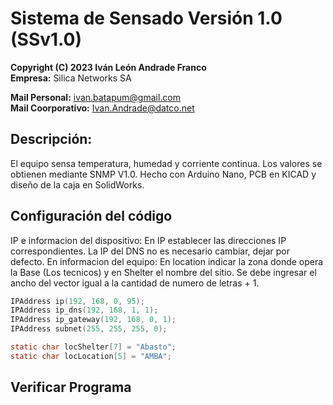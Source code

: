 # Sistema de Sensado Versión 1.0 (SSv1.0)

**Copyright (C) 2023  Iván León Andrade Franco**  
**Empresa:** Silica Networks SA

**Mail Personal:** ivan.batapum@gmail.com  
**Mail Coorporativo:** Ivan.Andrade@datco.net

## Descripción:
El equipo sensa temperatura, humedad y corriente continua. Los valores se obtienen mediante SNMP V1.0. Hecho con Arduino Nano, PCB en KICAD y diseño de la caja en SolidWorks.

## Configuración del código

IP e informacion del dispositivo:
En IP establecer las direcciones IP correspondientes. La IP del DNS no es necesario cambiar, dejar por defecto. En
informacion del equipo: En location indicar la zona donde opera la Base (Los tecnicos)
y en Shelter el nombre del sitio. Se debe ingresar el ancho del
vector igual a la cantidad de numero de letras + 1.

```c
IPAddress ip(192, 168, 0, 95);
IPAddress ip_dns(192, 168, 1, 1);
IPAddress ip_gateway(192, 168, 0, 1);
IPAddress subnet(255, 255, 255, 0);

static char locShelter[7] = "Abasto";
static char locLocation[5] = "AMBA";
```

## Verificar Programa

